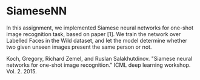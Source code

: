 # SiameseNN

In this assignment, we implemented Siamese neural networks for one-shot image recognition task, based on paper [1]. We train the network over Labelled Faces in the Wild dataset, and let the model determine whether two given unseen images present the same person or not.


Koch, Gregory, Richard Zemel, and Ruslan Salakhutdinov. "Siamese neural networks for one-shot image recognition." ICML deep learning workshop. Vol. 2. 2015.

